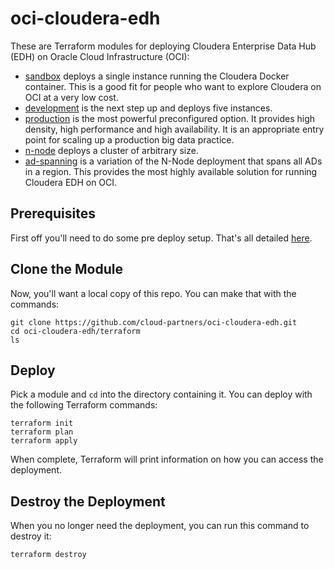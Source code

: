 # oci-cloudera-edh
These are Terraform modules for deploying Cloudera Enterprise Data Hub (EDH) on Oracle Cloud Infrastructure (OCI):

* [sandbox](sandbox) deploys a single instance running the Cloudera Docker container.  This is a good fit for people who want to explore Cloudera on OCI at a very low cost.
* [development](development) is the next step up and deploys five instances.
* [production](production) is the most powerful preconfigured option.  It provides high density, high performance and high availability.  It is an appropriate entry point for scaling up a production big data practice.
* [n-node](n-node) deploys a cluster of arbitrary size.
* [ad-spanning](ad-spanning) is a variation of the N-Node deployment that spans all ADs in a region.  This provides the most highly available solution for running Cloudera EDH on OCI.

## Prerequisites
First off you'll need to do some pre deploy setup.  That's all detailed [here](https://github.com/cloud-partners/oci-prerequisites).

## Clone the Module
Now, you'll want a local copy of this repo.  You can make that with the commands:

    git clone https://github.com/cloud-partners/oci-cloudera-edh.git
    cd oci-cloudera-edh/terraform
    ls

## Deploy
Pick a module and `cd` into the directory containing it.  You can deploy with the following Terraform commands:

    terraform init
    terraform plan
    terraform apply

When complete, Terraform will print information on how you can access the deployment.

## Destroy the Deployment
When you no longer need the deployment, you can run this command to destroy it:

    terraform destroy
